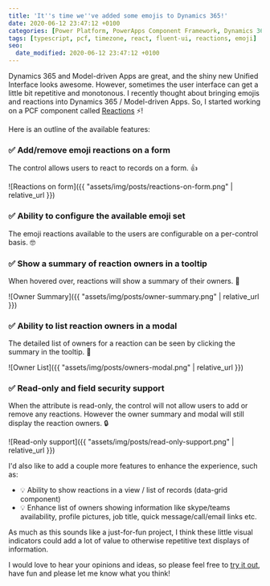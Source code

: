 ```yaml
---
title: 'It''s time we''ve added some emojis to Dynamics 365!'
date: 2020-06-12 23:47:12 +0100
categories: [Power Platform, PowerApps Component Framework, Dynamics 365]
tags: [typescript, pcf, timezone, react, fluent-ui, reactions, emoji]
seo:
  date_modified: 2020-06-12 23:47:12 +0100
---
```


Dynamics 365 and Model-driven Apps are great, and the shiny new Unified Interface looks awesome. However, sometimes the user interface can get a little bit repetitive and monotonous. I recently thought about bringing emojis and reactions into Dynamics 365 / Model-driven Apps. So, I started working on a PCF component called [Reactions](https://github.com/mehmetseckin/Reactions) ⚡!

Here is an outline of the available features:

### ✅ Add/remove emoji reactions on a form

The control allows users to react to records on a form. 👍

![Reactions on form]({{ "assets/img/posts/reactions-on-form.png" | relative_url }})

### ✅ Ability to configure the available emoji set

The emoji reactions available to the users are configurable on a per-control basis. 🤓

### ✅ Show a summary of reaction owners in a tooltip

When hovered over, reactions will show a summary of their owners. 🚁

![Owner Summary]({{ "assets/img/posts/owner-summary.png" | relative_url }})

### ✅ Ability to list reaction owners in a modal

The detailed list of owners for a reaction can be seen by clicking the summary in the tooltip. 📃

![Owner List]({{ "assets/img/posts/owners-modal.png" | relative_url }})

### ✅ Read-only and field security support

When the attribute is read-only, the control will not allow users to add or remove any reactions. However the owner summary and modal will still display the reaction owners. 🔒

![Read-only support]({{ "assets/img/posts/read-only-support.png" | relative_url }})

I'd also like to add a couple more features to enhance the experience, such as:

- 💡 Ability to show reactions in a view / list of records (data-grid component)
- 💡 Enhance list of owners showing information like skype/teams availability, profile pictures, job title, quick message/call/email links etc.

As much as this sounds like a just-for-fun project, I think these little visual indicators could add a lot of value to otherwise repetitive text displays of information.

I would love to hear your opinions and ideas, so please feel free to [try it out](https://github.com/mehmetseckin/Reactions/releases/latest), have fun and please let me know what you think!